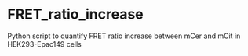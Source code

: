# FRET_ratio_increase
Python script to quantify FRET ratio increase between mCer and mCit in HEK293-Epac149 cells
